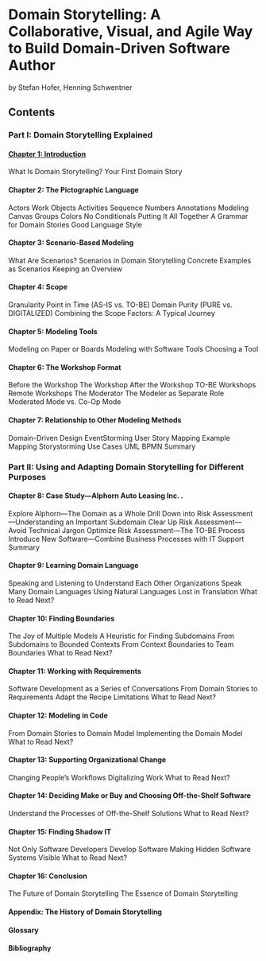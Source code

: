 # Domain Storytelling: A Collaborative, Visual, and Agile Way to Build Domain-Driven Software Author
by Stefan Hofer, Henning Schwentner

## Contents
### Part I: Domain Storytelling Explained
#### [Chapter 1: Introduction](https://github.com/haesiku/books/tree/main/domain-storytelling/part1/c01-introduction)
What Is Domain Storytelling?
Your First Domain Story
#### Chapter 2: The Pictographic Language
Actors
Work Objects
Activities
Sequence Numbers Annotations
Modeling Canvas
Groups
Colors
No Conditionals
Putting It All Together
A Grammar for Domain Stories Good Language Style
#### Chapter 3: Scenario-Based Modeling
What Are Scenarios?
Scenarios in Domain Storytelling
Concrete Examples as Scenarios
Keeping an Overview
#### Chapter 4: Scope
Granularity
Point in Time (AS-IS vs. TO-BE)
Domain Purity (PURE vs. DIGITALIZED)
Combining the Scope Factors: A Typical Journey
#### Chapter 5: Modeling Tools
Modeling on Paper or Boards
Modeling with Software Tools
Choosing a Tool
#### Chapter 6: The Workshop Format
Before the Workshop
The Workshop
After the Workshop
TO-BE Workshops
Remote Workshops
The Moderator
The Modeler as Separate Role
Moderated Mode vs. Co-Op Mode
#### Chapter 7: Relationship to Other Modeling Methods
Domain-Driven Design
EventStorming
User Story Mapping
Example Mapping
Storystorming
Use Cases
UML
BPMN
Summary
### Part II: Using and Adapting Domain Storytelling for Different Purposes
#### Chapter 8: Case Study—Alphorn Auto Leasing Inc. .
Explore Alphorn—The Domain as a Whole
Drill Down into Risk Assessment—Understanding an Important Subdomain
Clear Up Risk Assessment—Avoid Technical Jargon
Optimize Risk Assessment—The TO-BE Process
Introduce New Software—Combine Business Processes with IT Support
Summary
#### Chapter 9: Learning Domain Language
Speaking and Listening to Understand Each Other
Organizations Speak Many Domain Languages
Using Natural Languages
Lost in Translation
What to Read Next?
#### Chapter 10: Finding Boundaries
The Joy of Multiple Models
A Heuristic for Finding Subdomains
From Subdomains to Bounded Contexts
From Context Boundaries to Team Boundaries
What to Read Next?
#### Chapter 11: Working with Requirements
Software Development as a Series of Conversations
From Domain Stories to Requirements
Adapt the Recipe
Limitations
What to Read Next?
#### Chapter 12: Modeling in Code
From Domain Stories to Domain Model
Implementing the Domain Model
What to Read Next?
#### Chapter 13: Supporting Organizational Change
Changing People’s Workflows
Digitalizing Work
What to Read Next?
#### Chapter 14: Deciding Make or Buy and Choosing Off-the-Shelf Software
Understand the Processes of Off-the-Shelf Solutions
What to Read Next?
#### Chapter 15: Finding Shadow IT
Not Only Software Developers Develop Software
Making Hidden Software Systems Visible
What to Read Next?
#### Chapter 16: Conclusion
The Future of Domain Storytelling
The Essence of Domain Storytelling

#### Appendix: The History of Domain Storytelling
#### Glossary
#### Bibliography

<EOD>
